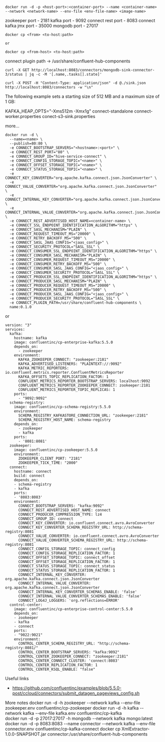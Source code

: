 ```
docker run -d -p <host-port>:<container-port> --name <container-name> --network <network-name> --env-file <env-file-name> <image-name>
```

zookeeper port - 2181
kafka port - 9092
connect rest port - 8083
connect kafka jmx port - 35000
mongodb port - 27017

```
docker cp <from> <to-host:path>

or

docker cp <from-host> <to-host:path>
```

connect plugin path -> /usr/share/confluent-hub-components

```
curl -X GET http://localhost:8083/connectors/mongodb-sink-connector-3/status | jq -c -M '[.name,.tasks[].state]'
```

```
curl -X POST -H "Content-Type: application/json" -d @./sink.json http://localhost:8083/connectors -w "\n"
```

The following example sets a starting size of 512 MB and a maximum size of 1 GB:

KAFKA_HEAP_OPTS="-Xms512m -Xmx1g" connect-standalone connect-worker.properties conect-s3-sink.properties

more...

```
docker run -d \
  --name=<name> \
  --publish=80:80 \
  -e CONNECT_BOOTSTRAP_SERVERS="<hostname>:<port>" \
  -e CONNECT_REST_PORT="80" \
  -e CONNECT_GROUP_ID="hive-service-connect" \
  -e CONNECT_CONFIG_STORAGE_TOPIC="<name>" \
  -e CONNECT_OFFSET_STORAGE_TOPIC="<name>" \
  -e CONNECT_STATUS_STORAGE_TOPIC="<name>" \
  -e CONNECT_KEY_CONVERTER="org.apache.kafka.connect.json.JsonConverter" \
  -e CONNECT_VALUE_CONVERTER="org.apache.kafka.connect.json.JsonConverter" \
  -e CONNECT_INTERNAL_KEY_CONVERTER="org.apache.kafka.connect.json.JsonConverter" \
  -e CONNECT_INTERNAL_VALUE_CONVERTER="org.apache.kafka.connect.json.JsonConverter" \
  -e CONNECT_REST_ADVERTISED_HOST_NAME=<container-name> \
  -e CONNECT_SSL_ENDPOINT_IDENTIFICATION_ALGORITHM="https" \
  -e CONNECT_SASL_MECHANISM="PLAIN" \
  -e CONNECT_REQUEST_TIMEOUT_MS="20000" \
  -e CONNECT_RETRY_BACKOFF_MS="500" \
  -e CONNECT_SASL_JAAS_CONFIG="<jaas_config>" \
  -e CONNECT_SECURITY_PROTOCOL="SASL_SSL" \
  -e CONNECT_CONSUMER_SSL_ENDPOINT_IDENTIFICATION_ALGORITHM="https" \
  -e CONNECT_CONSUMER_SASL_MECHANISM="PLAIN" \
  -e CONNECT_CONSUMER_REQUEST_TIMEOUT_MS="20000" \
  -e CONNECT_CONSUMER_RETRY_BACKOFF_MS="500" \
  -e CONNECT_CONSUMER_SASL_JAAS_CONFIG="<jaas_config>" \
  -e CONNECT_CONSUMER_SECURITY_PROTOCOL="SASL_SSL" \
  -e CONNECT_PRODUCER_SSL_ENDPOINT_IDENTIFICATION_ALGORITHM="https" \
  -e CONNECT_PRODUCER_SASL_MECHANISM="PLAIN" \
  -e CONNECT_PRODUCER_REQUEST_TIMEOUT_MS="20000" \
  -e CONNECT_PRODUCER_RETRY_BACKOFF_MS="500" \
  -e CONNECT_PRODUCER_SASL_JAAS_CONFIG="<jaas_config>" \
  -e CONNECT_PRODUCER_SECURITY_PROTOCOL="SASL_SSL" \
  -e CONNECT_PLUGIN_PATH=/usr/share/confluent-hub-components \
  name:0.1.0
```

or 

```
version: "3"
services:
  kafka:
    hostname: kafka
    image: confluentinc/cp-enterprise-kafka:5.5.0
    depends_on:
      - zookeeper
    environment:
      KAFKA_ZOOKEEPER_CONNECT: "zookeeper:2181"
      KAFKA_ADVERTISED_LISTENERS: "PLAINTEXT://:9092"
      KAFKA_METRIC_REPORTERS: io.confluent.metrics.reporter.ConfluentMetricsReporter
      KAFKA_OFFSETS_TOPIC_REPLICATION_FACTOR: 1
      CONFLUENT_METRICS_REPORTER_BOOTSTRAP_SERVERS: localhost:9092
      CONFLUENT_METRICS_REPORTER_ZOOKEEPER_CONNECT: zookeeper:2181
      CONFLUENT_METRICS_REPORTER_TOPIC_REPLICAS: 1
    ports:
      - "9092:9092"
  schema-registry:
    image: confluentinc/cp-schema-registry:5.5.0
    environment:
      SCHEMA_REGISTRY_KAFKASTORE_CONNECTION_URL: "zookeeper:2181"
      SCHEMA_REGISTRY_HOST_NAME: schema-registry
    depends_on:
      - zookeeper
      - kafka
    ports:
      - '8081:8081'
  zookeeper:
    image: confluentinc/cp-zookeeper:5.5.0
    environment:
      ZOOKEEPER_CLIENT_PORT: "2181"
      ZOOKEEPER_TICK_TIME: "2000"
  connect:
    hostname: connect
    build: connect
    depends_on:
    - schema-registry
    - kafka
    ports:
    - '8083:8083'
    environment:
      CONNECT_BOOTSTRAP_SERVERS: "kafka:9092"
      CONNECT_REST_ADVERTISED_HOST_NAME: connect
      CONNECT_PRODUCER_COMPRESSION_TYPE: lz4
      CONNECT_GROUP_ID: connect
      CONNECT_KEY_CONVERTER: io.confluent.connect.avro.AvroConverter
      CONNECT_KEY_CONVERTER_SCHEMA_REGISTRY_URL: http://schema-registry:8081
      CONNECT_VALUE_CONVERTER: io.confluent.connect.avro.AvroConverter
      CONNECT_VALUE_CONVERTER_SCHEMA_REGISTRY_URL: http://schema-registry:8081
      CONNECT_CONFIG_STORAGE_TOPIC: connect_config
      CONNECT_CONFIG_STORAGE_REPLICATION_FACTOR: 1
      CONNECT_OFFSET_STORAGE_TOPIC: connect_offset
      CONNECT_OFFSET_STORAGE_REPLICATION_FACTOR: 1
      CONNECT_STATUS_STORAGE_TOPIC: connect_status
      CONNECT_STATUS_STORAGE_REPLICATION_FACTOR: 1
      CONNECT_INTERNAL_KEY_CONVERTER: org.apache.kafka.connect.json.JsonConverter
      CONNECT_INTERNAL_VALUE_CONVERTER: org.apache.kafka.connect.json.JsonConverter
      CONNECT_INTERNAL_KEY_CONVERTER_SCHEMAS_ENABLE: 'false'
      CONNECT_INTERNAL_VALUE_CONVERTER_SCHEMAS_ENABLE: 'false'
      CONNECT_LOG4J_LOGGERS: 'org.reflections=ERROR'
  control-center:
    image: confluentinc/cp-enterprise-control-center:5.5.0
    depends_on:
    - zookeeper
    - kafka
    - connect
    ports:
    - "9022:9021"
    environment:
      CONTROL_CENTER_SCHEMA_REGISTRY_URL: "http://schema-registry:8081/"
      CONTROL_CENTER_BOOTSTRAP_SERVERS: "kafka:9092"
      CONTROL_CENTER_ZOOKEEPER_CONNECT: "zookeeper:2181"
      CONTROL_CENTER_CONNECT_CLUSTER: 'connect:8083'
      CONTROL_CENTER_REPLICATION_FACTOR: 1
      CONTROL_CENTER_KSQL_ENABLE: "false"
```

Useful links
- https://github.com/confluentinc/examples/blob/5.5.0-post/ccloud/connectors/submit_datagen_pageviews_config.sh


More notes
docker run -d -h zookeeper --network kafka --env-file zookeeper.env confluentinc/cp-zookeeper
docker run -d -h kafka --network kafka --env-file kafka.env confluentinc/cp-kafka   
docker run -d -p 27017:27017 -h mongodb --network kafka mongo:latest
docker run -d -p 8083:8083 --name connector --network kafka --env-file connector.env confluentinc/cp-kafka-connect 
docker cp XmlExtractor-1.0.0-SNAPSHOT.jar connector:/usr/share/confluent-hub-components